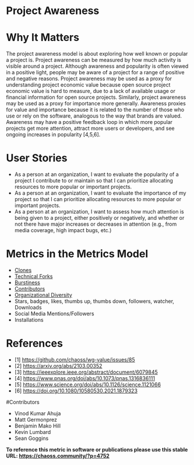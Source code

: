 # Project Awareness

# Why It Matters
The project awareness model is about exploring how well known or popular a project is. Project awareness can be measured by how much activity is visible around a project. Although awareness and popularity is often viewed in a positive light, people may be aware of a project for a range of positive and negative reasons.
Project awareness may be used as a proxy for understanding project economic value because open source project economic value is hard to measure, due to a lack of available usage or financial information for open source projects. Similarly, project awareness may be used as a proxy for importance more generally. Awareness proxies for value and importance because it is related to the number of those who use or rely on the software, analogous to the way that brands are valued. Awareness may have a positive feedback loop in which more popular projects get more attention, attract more users or developers, and see ongoing increases in popularity [4,5,6]. 

# User Stories
- As a person at an organization, I want to evaluate the popularity of a project I contribute to or maintain so that I can prioritize allocating resources to more popular or important projects.
- As a person at an organization, I want to evaluate the importance of my project so that I can prioritize allocating resources to more popular or important projects.
- As a person at an organization, I want to assess how much attention is being given to a project, either positively or negatively, and whether or not there have major increases or decreases in attention (e.g., from media coverage, high impact bugs, etc.)

# Metrics in the Metrics Model 
- [Clones](https://chaoss.community/?p=3429)
- [Technical Forks](https://chaoss.community/?p=3431)
- [Burstiness](https://chaoss.community/?p=3447)
- [Contributors](https://chaoss.community/?p=3467)
- [Organizational Diversity](https://chaoss.community/?p=3464)
- Stars, badges, likes, thumbs up, thumbs down, followers, watcher, Downloads
- Social Media Mentions/Followers
- Installations

# References
- [1] https://github.com/chaoss/wg-value/issues/85
- [2] https://arxiv.org/abs/2103.00352
- [3] https://ieeexplore.ieee.org/abstract/document/6079845
- [4] https://www.pnas.org/doi/abs/10.1073/pnas.1316836111 
- [5] https://www.science.org/doi/abs/10.1126/science.1121066
- [6] https://doi.org/10.1080/10580530.2021.1879323

#Contributors 
- Vinod Kumar Ahuja
- Matt Germonprez
- Benjamin Mako Hill
- Kevin Lumbard
- Sean Goggins


**To reference this metric in software or publications please use this stable URL: https://chaoss.community/?p=4752**